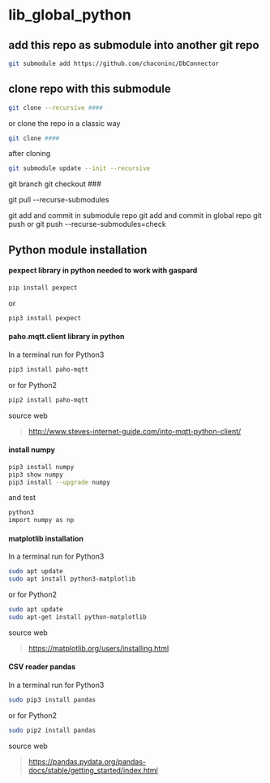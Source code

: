 # lib_global_python

## add this repo as submodule into another git repo
```bash
git submodule add https://github.com/chaconinc/DbConnector
```

## clone repo with this submodule

```bash
git clone --recursive ####
```

or clone the repo in a classic way
```bash
git clone ####
```
after cloning 
```bash
git submodule update --init --recursive
```

git branch
git checkout ###

git pull --recurse-submodules



git add and commit in submodule repo
git add and commit in global repo
git push
or
git push --recurse-submodules=check

## Python module installation
#### pexpect library in python needed to work with gaspard
```bash
pip install pexpect
```
or

```bash
pip3 install pexpect
```

#### paho.mqtt.client library in python
In a terminal run for Python3
```bash
pip3 install paho-mqtt
```
or for Python2
```bash
pip2 install paho-mqtt
```
source web
>http://www.steves-internet-guide.com/into-mqtt-python-client/

#### install numpy
```bash
pip3 install numpy
pip3 show numpy
pip3 install --upgrade numpy
```
and test
```bash
python3
import numpy as np
```

#### matplotlib installation
In a terminal run for Python3
```bash
sudo apt update
sudo apt install python3-matplotlib
```
or for Python2
```bash
sudo apt update
sudo apt-get install python-matplotlib
```
source web
>https://matplotlib.org/users/installing.html

#### CSV reader pandas
In a terminal run for Python3
```bash
sudo pip3 install pandas
```
or for Python2
```bash
sudo pip2 install pandas
```
source web
>https://pandas.pydata.org/pandas-docs/stable/getting_started/index.html
